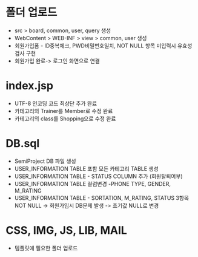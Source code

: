 # 폴더 업로드
  - src > board, common, user, query 생성
  - WebContent > WEB-INF > view > common, user 생성 
  - 회원가입폼 - ID중복체크, PWD비밀번호일치, NOT NULL 항목 미입력시 유효성검사 구현
  - 회원가입 완료-> 로그인 화면으로 연결

# index.jsp
  - UTF-8 인코딩 코드 최상단 추가 완료
  - 카테고리의 Trainer를 Member로 수정 완료
  - 카테고리의 class를 Shopping으로 수정 완료

# DB.sql
 - SemiProject DB 파일 생성
 - USER_INFORMATION TABLE 포함 모든 카테고리 TABLE 생성
 - USER_INFORMATION TABLE - STATUS COLUMN 추가 (회원탈퇴여부)
 - USER_INFORMATION TABLE 컬럼변경 -PHONE TYPE, GENDER, M_RATING
 - USER_INFORMATION TABLE - SORTATION, M_RATING, STATUS 3항목 NOT NULL -> 회원가입시 DB문제 발생 -> 초기값 NULL로 변경
 
# CSS, IMG, JS, LIB, MAIL
 - 템플릿에 필요한 폴더 업로드
